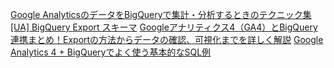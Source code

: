 
[Google AnalyticsのデータをBigQueryで集計・分析するときのテクニック集](https://ohke.hateblo.jp/entry/2018/06/02/230000)
[[UA] BigQuery Export スキーマ](https://support.google.com/analytics/answer/3437719?hl=ja)
[Googleアナリティクス4（GA4）とBigQuery連携まとめ！Exportの方法からデータの確認、可視化までを詳しく解説](https://www.data-be.at/magazine/ga4-bigquery/)
[Google Analytics 4 + BigQueryでよく使う基本的なSQL例](https://ex-ture.com/blog/2020/10/23/google-analytics-4-bigquery-6sqls/)
